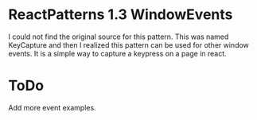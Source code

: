 # ReactPatterns 1.3 WindowEvents

I could not find the original source for this pattern. This was named KeyCapture and then I realized this pattern can be used for other window events. It is a simple way to capture a keypress on a page in react.


# ToDo

Add more event examples.
